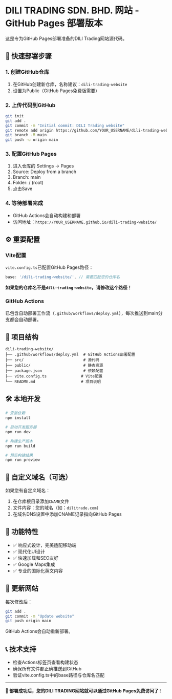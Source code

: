 # DILI TRADING SDN. BHD. 网站 - GitHub Pages 部署版本

这是专为GitHub Pages部署准备的DILI Trading网站源代码。

## 🚀 快速部署步骤

### 1. 创建GitHub仓库
1. 在GitHub创建新仓库，名称建议：`dili-trading-website`
2. 设置为Public（GitHub Pages免费版需要）

### 2. 上传代码到GitHub
```bash
git init
git add .
git commit -m "Initial commit: DILI Trading website"
git remote add origin https://github.com/YOUR_USERNAME/dili-trading-website.git
git branch -M main
git push -u origin main
```

### 3. 配置GitHub Pages
1. 进入仓库的 Settings → Pages
2. Source: Deploy from a branch
3. Branch: main
4. Folder: / (root)
5. 点击Save

### 4. 等待部署完成
- GitHub Actions会自动构建和部署
- 访问地址：`https://YOUR_USERNAME.github.io/dili-trading-website/`

## ⚙️ 重要配置

### Vite配置
`vite.config.ts`已配置GitHub Pages路径：
```typescript
base: '/dili-trading-website/', // 需要匹配您的仓库名
```

**如果您的仓库名不是`dili-trading-website`，请修改这个路径！**

### GitHub Actions
已包含自动部署工作流（`.github/workflows/deploy.yml`），每次推送到main分支都会自动部署。

## 📁 项目结构
```
dili-trading-website/
├── .github/workflows/deploy.yml  # GitHub Actions部署配置
├── src/                          # 源代码
├── public/                       # 静态资源
├── package.json                  # 依赖配置
├── vite.config.ts               # Vite配置
└── README.md                    # 项目说明
```

## 🛠️ 本地开发
```bash
# 安装依赖
npm install

# 启动开发服务器
npm run dev

# 构建生产版本
npm run build

# 预览构建结果
npm run preview
```

## 🔧 自定义域名（可选）
如果您有自定义域名：
1. 在仓库根目录添加`CNAME`文件
2. 文件内容：您的域名（如：`dilitrade.com`）
3. 在域名DNS设置中添加CNAME记录指向GitHub Pages

## 📱 功能特性
- ✅ 响应式设计，完美适配移动端
- ✅ 现代化UI设计
- ✅ 快速加载和SEO友好
- ✅ Google Maps集成
- ✅ 专业的国际化英文内容

## 🔄 更新网站
每次修改后：
```bash
git add .
git commit -m "Update website"
git push origin main
```
GitHub Actions会自动重新部署。

## 📞 技术支持
- 检查Actions标签页查看构建状态
- 确保所有文件都正确推送到GitHub
- 验证vite.config.ts中的base路径与仓库名匹配

---
**🎉 部署成功后，您的DILI TRADING网站就可以通过GitHub Pages免费访问了！**